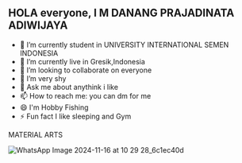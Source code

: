 ## HOLA everyone, I M DANANG PRAJADINATA ADIWIJAYA
- 🔭 I’m currently student in UNIVERSITY INTERNATIONAL SEMEN INDONESIA
- 🌱 I’m currently live in Gresik,Indonesia
- 👯 I’m looking to collaborate on everyone
- 🤔 I’m very shy
- 💬 Ask me about anythink i  like 
- 📫 How to reach me: you can dm for me
- 😄 I'm Hobby Fishing
- ⚡ Fun fact I like sleeping and Gym

MATERIAL ARTS

![WhatsApp Image 2024-11-16 at 10 29 28_6c1ec40d](https://github.com/user-attachments/assets/860e5b6e-fb70-4135-b28b-04aa83e95933)
